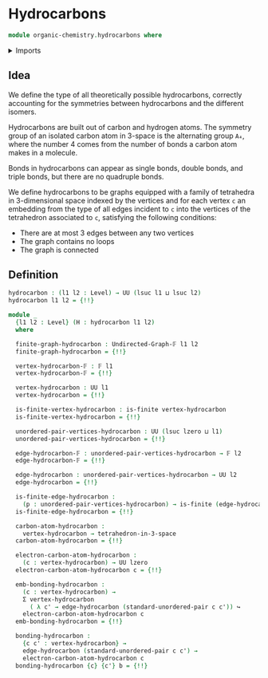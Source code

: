 # Hydrocarbons

```agda
module organic-chemistry.hydrocarbons where
```

<details><summary>Imports</summary>

```agda
open import elementary-number-theory.inequality-natural-numbers

open import finite-group-theory.tetrahedra-in-3-space

open import foundation.cartesian-product-types
open import foundation.dependent-pair-types
open import foundation.embeddings
open import foundation.negation
open import foundation.universe-levels
open import foundation.unordered-pairs

open import graph-theory.connected-undirected-graphs
open import graph-theory.finite-graphs

open import univalent-combinatorics.finite-types
```

</details>

## Idea

We define the type of all theoretically possible hydrocarbons, correctly
accounting for the symmetries between hydrocarbons and the different isomers.

Hydrocarbons are built out of carbon and hydrogen atoms. The symmetry group of
an isolated carbon atom in 3-space is the alternating group `A₄`, where the
number 4 comes from the number of bonds a carbon atom makes in a molecule.

Bonds in hydrocarbons can appear as single bonds, double bonds, and triple
bonds, but there are no quadruple bonds.

We define hydrocarbons to be graphs equipped with a family of tetrahedra in
3-dimensional space indexed by the vertices and for each vertex `c` an embedding
from the type of all edges incident to `c` into the vertices of the tetrahedron
associated to `c`, satisfying the following conditions:

- There are at most 3 edges between any two vertices
- The graph contains no loops
- The graph is connected

## Definition

```agda
hydrocarbon : (l1 l2 : Level) → UU (lsuc l1 ⊔ lsuc l2)
hydrocarbon l1 l2 = {!!}

module _
  {l1 l2 : Level} (H : hydrocarbon l1 l2)
  where

  finite-graph-hydrocarbon : Undirected-Graph-𝔽 l1 l2
  finite-graph-hydrocarbon = {!!}

  vertex-hydrocarbon-𝔽 : 𝔽 l1
  vertex-hydrocarbon-𝔽 = {!!}

  vertex-hydrocarbon : UU l1
  vertex-hydrocarbon = {!!}

  is-finite-vertex-hydrocarbon : is-finite vertex-hydrocarbon
  is-finite-vertex-hydrocarbon = {!!}

  unordered-pair-vertices-hydrocarbon : UU (lsuc lzero ⊔ l1)
  unordered-pair-vertices-hydrocarbon = {!!}

  edge-hydrocarbon-𝔽 : unordered-pair-vertices-hydrocarbon → 𝔽 l2
  edge-hydrocarbon-𝔽 = {!!}

  edge-hydrocarbon : unordered-pair-vertices-hydrocarbon → UU l2
  edge-hydrocarbon = {!!}

  is-finite-edge-hydrocarbon :
    (p : unordered-pair-vertices-hydrocarbon) → is-finite (edge-hydrocarbon p)
  is-finite-edge-hydrocarbon = {!!}

  carbon-atom-hydrocarbon :
    vertex-hydrocarbon → tetrahedron-in-3-space
  carbon-atom-hydrocarbon = {!!}

  electron-carbon-atom-hydrocarbon :
    (c : vertex-hydrocarbon) → UU lzero
  electron-carbon-atom-hydrocarbon c = {!!}

  emb-bonding-hydrocarbon :
    (c : vertex-hydrocarbon) →
    Σ vertex-hydrocarbon
      ( λ c' → edge-hydrocarbon (standard-unordered-pair c c')) ↪
    electron-carbon-atom-hydrocarbon c
  emb-bonding-hydrocarbon = {!!}

  bonding-hydrocarbon :
    {c c' : vertex-hydrocarbon} →
    edge-hydrocarbon (standard-unordered-pair c c') →
    electron-carbon-atom-hydrocarbon c
  bonding-hydrocarbon {c} {c'} b = {!!}
```
